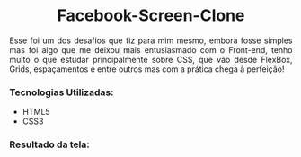 <h1 align="center">Facebook-Screen-Clone</h1>
<p align="justify"> 
  Esse foi um dos desafios que fiz para mim mesmo, embora fosse simples mas foi algo que me deixou mais entusiasmado com o Front-end, tenho muito o que estudar       principalmente sobre CSS, que vão desde FlexBox, Grids, espaçamentos e entre outros mas com a prática chega à perfeição!
</p>

### Tecnologias Utilizadas:
- HTML5<br>
- CSS3

### Resultado da tela:
